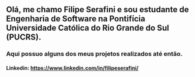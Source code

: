 ## Olá, me chamo Filipe Serafini e sou estudante de Engenharia de Software na Pontifícia Universidade Católica do Rio Grande do Sul (PUCRS).
### Aqui possuo alguns dos meus projetos realizados até então.

#### Linkedin: https://www.linkedin.com/in/filipeserafini/

